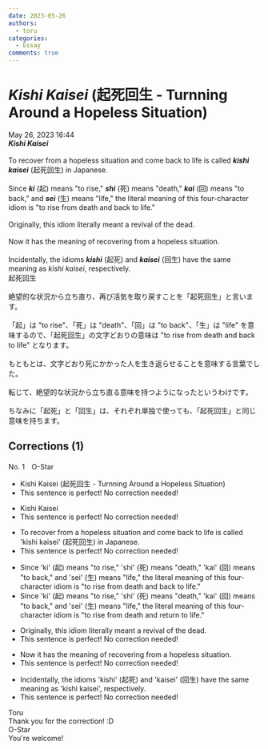 ```yaml
---
date: 2023-05-26
authors:
  - toru
categories:
  - Essay
comments: true
---
```


# <strong><em>Kishi Kaisei</strong></em> (起死回生 - Turnning Around a Hopeless Situation)
<div class="date">May 26, 2023 16:44</div>
<div id="post"><div id="body_show_ori">
<strong><em>Kishi Kaisei</strong></em><br/><br/>To recover from a hopeless situation and come back to life is called <strong><em>kishi kaisei</em></strong> (起死回生) in Japanese.<br/><br/>Since <strong><em>ki</em></strong> (起) means "to rise," <strong><em>shi</em></strong> (死) means "death," <strong><em>kai</em></strong> (回) means "to back," and <strong><em>sei</em></strong> (生) means "life," the literal meaning of this four-character idiom is "to rise from death and back to life."<br/><br/>Originally, this idiom literally meant a revival of the dead.<br/><br/>Now it has the meaning of recovering from a hopeless situation.<br/><br/>Incidentally, the idioms <strong><em>kishi</em></strong> (起死) and <strong><em>kaisei</em></strong> (回生) have the same meaning as <em>kishi kaisei</em>, respectively.
</div></div>

<!-- more -->

<div id="post_ja"><div id="body_show_mo">
起死回生<br/><br/>絶望的な状況から立ち直り、再び活気を取り戻すことを「起死回生」と言います。<br/><br/>「起」は "to rise"、「死」は "death"、「回」は "to back"、「生」は "life" を意味するので、「起死回生」の文字どおりの意味は "to rise from death and back to life" となります。<br/><br/>もともとは、文字どおり死にかかった人を生き返らせることを意味する言葉でした。<br/><br/>転じて、絶望的な状況から立ち直る意味を持つようになったというわけです。<br/><br/>ちなみに「起死」と「回生」は、それぞれ単独で使っても、「起死回生」と同じ意味を持ちます。
</div></div>

## Corrections (1)
<div id="block"><div class="first_name"> No. 1　<span class="just_name">O-Star</span></div><div id="block2">
<ul class="correction_field">
<li class="incorrect">Kishi Kaisei (起死回生 - Turnning Around a Hopeless Situation)</li>
<li class="corrected perfect">This sentence is perfect! No correction needed!</li>
</ul>
<ul class="correction_field">
<li class="incorrect">Kishi Kaisei</li>
<li class="corrected perfect">This sentence is perfect! No correction needed!</li>
</ul>
<ul class="correction_field">
<li class="incorrect">To recover from a hopeless situation and come back to life is called 'kishi kaisei' (起死回生) in Japanese.</li>
<li class="corrected perfect">This sentence is perfect! No correction needed!</li>
</ul>
<ul class="correction_field">
<li class="incorrect">Since 'ki' (起) means "to rise," 'shi' (死) means "death," 'kai' (回) means "to back," and 'sei' (生) means "life," the literal meaning of this four-character idiom is "to rise from death and back to life."</li>
<li class="corrected correct">
Since 'ki' (起) means "to rise," 'shi' (死) means "death," 'kai' (回) means "to back," and 'sei' (生) means "life," the literal meaning of this four-character idiom is "to rise from death and <span class="f_bold">return</span> to life."
</li>
</ul>
<ul class="correction_field">
<li class="incorrect">Originally, this idiom literally meant a revival of the dead.</li>
<li class="corrected perfect">This sentence is perfect! No correction needed!</li>
</ul>
<ul class="correction_field">
<li class="incorrect">Now it has the meaning of recovering from a hopeless situation.</li>
<li class="corrected perfect">This sentence is perfect! No correction needed!</li>
</ul>
<ul class="correction_field">
<li class="incorrect">Incidentally, the idioms 'kishi' (起死) and 'kaisei' (回生) have the same meaning as 'kishi kaisei', respectively.</li>
<li class="corrected perfect">This sentence is perfect! No correction needed!</li>
</ul>
</div><div class="name"><span class="just_name">Toru</span><br>
Thank you for the correction! :D
</div>
<div class="name"><span class="just_name">O-Star</span><br>
You're welcome!
</div>
</div>
